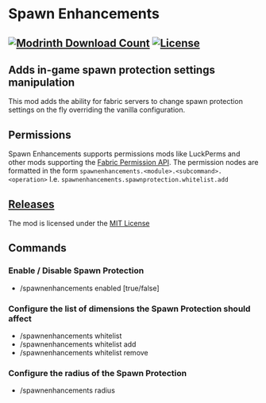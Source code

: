 # Spawn Enhancements
<a href="https://modrinth.com/mod/inventory-pause-forge"><img src="https://waffle.coffee/modrinth/spawn-enhancements/downloads" alt="Modrinth Download Count"></a>
<a href="https://github.com/macbrayne/inventory-pause-forge/blob/master/LICENSE.md"><img src="https://img.shields.io/github/license/macbrayne/inventory-pause-forge?style=flat&color=0C8E8E" alt="License"></a>
---
## Adds in-game spawn protection settings manipulation

This mod adds the ability for fabric servers to change spawn protection settings on the fly overriding the vanilla configuration.


## Permissions

Spawn Enhancements supports permissions mods like LuckPerms and other mods supporting the [Fabric Permission API](https://github.com/lucko/fabric-permissions-api).
The permission nodes are formatted in the form ``spawnenhancements.<module>.<subcommand>.<operation>``
I.e. ``spawnenhancements.spawnprotection.whitelist.add``
## [Releases](https://github.com/macbrayne/spawn-enhancements/releases)

The mod is licensed under the [MIT License](LICENSE)

## Commands

### Enable / Disable Spawn Protection
* /spawnenhancements enabled [true/false]

### Configure the list of dimensions the Spawn Protection should affect
* /spawnenhancements whitelist
* /spawnenhancements whitelist add <dimensionid>
* /spawnenhancements whitelist remove <dimensionid>

### Configure the radius of the Spawn Protection
* /spawnenhancements radius
